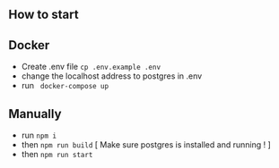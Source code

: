 ## How to start
## Docker
- Create .env file ``` cp .env.example .env ```
- change the localhost address to postgres in .env
- run  ``` docker-compose up```
## Manually
- run  ```npm i```
- then  ```npm run build```  [ Make sure postgres is installed and running ! ]
- then  ```npm run start ```
